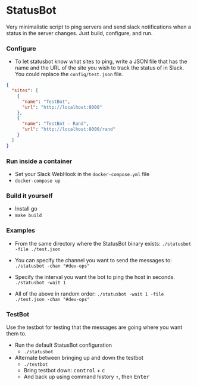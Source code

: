 # StatusBot

Very minimalistic script to ping servers and send slack notifications when a status in the server changes. Just build, configure, and run.

### Configure

- To let statusbot know what sites to ping, write a JSON file that has the name and the URL of the site you wish to track the status of in Slack. You could replace the `config/test.json` file.

```JSON
{
  "sites": [
    {
      "name": "TestBot",
      "url": "http://localhost:8000"
    },
    {
      "name": "TestBot - Rand",
      "url": "http://localhost:8000/rand"
    }
  ]
}
```

### Run inside a container

- Set your Slack WebHook in the `docker-compose.yml` file
- `docker-compose up`

### Build it yourself

- Install go
- `make build`

### Examples

- From the same directory where the StatusBot binary exists:
`./statusbot -file ./test.json`

- You can specify the channel you want to send the messages to:
`./statusbot -chan "#dev-ops"`

- Specify the interval you want the bot to ping the host in seconds.
`./statusbot -wait 1`

- All of the above in random order:
`./statusbot -wait 1 -file ./test.json -chan "#dev-ops"`

### TestBot

Use the testbot for testing that the messages are going where you want them to.

- Run the default StatusBot configuration
  - `./statusbot`
- Alternate between bringing up and down the testbot
  - `./testbot`
  - Bring testbot down: <kbd>control</kbd> + <kbd>c</kbd>
  - And back up using command history <kbd>&#8593;</kbd>, then <kbd>Enter</kbd>
